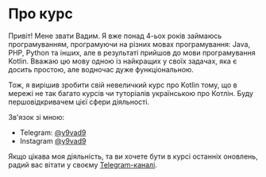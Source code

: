 # Про курс
Привіт! Мене звати Вадим. Я вже понад 4-ьох років займаюсь програмуванням, програмуючи на різних мовах програмування:
Java, PHP, Python та інших, але в результаті прийшов до мови програмування Kotlin. Вважаю цю мову одною із найкращих
у своїх задачах, яка є досить простою, але водночас дуже функціональною.

Тож, я вирішив зробити свій невеличкий курс про Kotlin тому, що в мережі не так багато курсів чи туторіалів українською 
про Котлін. Буду першовідкривачем цієї сфери діяльності.

Зв'язок зі мною:
- Telegram: [@y9vad9](https://t.me/y9vad9)
- Instagram [@y9vad9](https://instagram.com/y9vad9)

Якщо цікава моя діяльність, та ви хочете бути в курсі останніх оновлень,
радий вас вітати у своєму [Telegram-каналі](https://t.me/vadimmeta).
